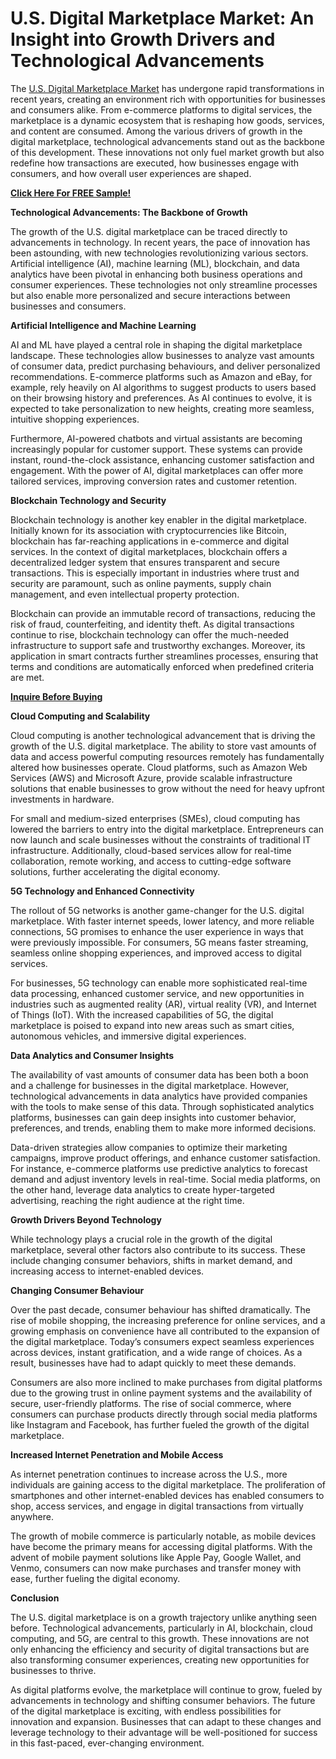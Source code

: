 # U.S. Digital Marketplace Market: An Insight into Growth Drivers and Technological Advancements

The [U.S. Digital Marketplace Market](https://www.nextmsc.com/report/us-digital-marketplace-market) has undergone rapid transformations in recent years, creating an environment rich with opportunities for businesses and consumers alike. From e-commerce platforms to digital services, the marketplace is a dynamic ecosystem that is reshaping how goods, services, and content are consumed. Among the various drivers of growth in the digital marketplace, technological advancements stand out as the backbone of this development. These innovations not only fuel market growth but also redefine how transactions are executed, how businesses engage with consumers, and how overall user experiences are shaped.

[**Click Here For FREE Sample!**](https://www.nextmsc.com/us-digital-marketplace-market/request-sample)

**Technological Advancements: The Backbone of Growth**

The growth of the U.S. digital marketplace can be traced directly to advancements in technology. In recent years, the pace of innovation has been astounding, with new technologies revolutionizing various sectors. Artificial intelligence (AI), machine learning (ML), blockchain, and data analytics have been pivotal in enhancing both business operations and consumer experiences. These technologies not only streamline processes but also enable more personalized and secure interactions between businesses and consumers.

**Artificial Intelligence and Machine Learning**

AI and ML have played a central role in shaping the digital marketplace landscape. These technologies allow businesses to analyze vast amounts of consumer data, predict purchasing behaviours, and deliver personalized recommendations. E-commerce platforms such as Amazon and eBay, for example, rely heavily on AI algorithms to suggest products to users based on their browsing history and preferences. As AI continues to evolve, it is expected to take personalization to new heights, creating more seamless, intuitive shopping experiences.

Furthermore, AI-powered chatbots and virtual assistants are becoming increasingly popular for customer support. These systems can provide instant, round-the-clock assistance, enhancing customer satisfaction and engagement. With the power of AI, digital marketplaces can offer more tailored services, improving conversion rates and customer retention.

**Blockchain Technology and Security**

Blockchain technology is another key enabler in the digital marketplace. Initially known for its association with cryptocurrencies like Bitcoin, blockchain has far-reaching applications in e-commerce and digital services. In the context of digital marketplaces, blockchain offers a decentralized ledger system that ensures transparent and secure transactions. This is especially important in industries where trust and security are paramount, such as online payments, supply chain management, and even intellectual property protection.

Blockchain can provide an immutable record of transactions, reducing the risk of fraud, counterfeiting, and identity theft. As digital transactions continue to rise, blockchain technology can offer the much-needed infrastructure to support safe and trustworthy exchanges. Moreover, its application in smart contracts further streamlines processes, ensuring that terms and conditions are automatically enforced when predefined criteria are met.

[**Inquire Before Buying**](https://www.nextmsc.com/us-digital-marketplace-market/inquire-before-buyin)

**Cloud Computing and Scalability**

Cloud computing is another technological advancement that is driving the growth of the U.S. digital marketplace. The ability to store vast amounts of data and access powerful computing resources remotely has fundamentally altered how businesses operate. Cloud platforms, such as Amazon Web Services (AWS) and Microsoft Azure, provide scalable infrastructure solutions that enable businesses to grow without the need for heavy upfront investments in hardware.

For small and medium-sized enterprises (SMEs), cloud computing has lowered the barriers to entry into the digital marketplace. Entrepreneurs can now launch and scale businesses without the constraints of traditional IT infrastructure. Additionally, cloud-based services allow for real-time collaboration, remote working, and access to cutting-edge software solutions, further accelerating the digital economy.

**5G Technology and Enhanced Connectivity**

The rollout of 5G networks is another game-changer for the U.S. digital marketplace. With faster internet speeds, lower latency, and more reliable connections, 5G promises to enhance the user experience in ways that were previously impossible. For consumers, 5G means faster streaming, seamless online shopping experiences, and improved access to digital services.

For businesses, 5G technology can enable more sophisticated real-time data processing, enhanced customer service, and new opportunities in industries such as augmented reality (AR), virtual reality (VR), and Internet of Things (IoT). With the increased capabilities of 5G, the digital marketplace is poised to expand into new areas such as smart cities, autonomous vehicles, and immersive digital experiences.

**Data Analytics and Consumer Insights**

The availability of vast amounts of consumer data has been both a boon and a challenge for businesses in the digital marketplace. However, technological advancements in data analytics have provided companies with the tools to make sense of this data. Through sophisticated analytics platforms, businesses can gain deep insights into customer behavior, preferences, and trends, enabling them to make more informed decisions.

Data-driven strategies allow companies to optimize their marketing campaigns, improve product offerings, and enhance customer satisfaction. For instance, e-commerce platforms use predictive analytics to forecast demand and adjust inventory levels in real-time. Social media platforms, on the other hand, leverage data analytics to create hyper-targeted advertising, reaching the right audience at the right time.

**Growth Drivers Beyond Technology**

While technology plays a crucial role in the growth of the digital marketplace, several other factors also contribute to its success. These include changing consumer behaviors, shifts in market demand, and increasing access to internet-enabled devices.

**Changing Consumer Behaviour**

Over the past decade, consumer behaviour has shifted dramatically. The rise of mobile shopping, the increasing preference for online services, and a growing emphasis on convenience have all contributed to the expansion of the digital marketplace. Today’s consumers expect seamless experiences across devices, instant gratification, and a wide range of choices. As a result, businesses have had to adapt quickly to meet these demands.

Consumers are also more inclined to make purchases from digital platforms due to the growing trust in online payment systems and the availability of secure, user-friendly platforms. The rise of social commerce, where consumers can purchase products directly through social media platforms like Instagram and Facebook, has further fueled the growth of the digital marketplace.

**Increased Internet Penetration and Mobile Access**

As internet penetration continues to increase across the U.S., more individuals are gaining access to the digital marketplace. The proliferation of smartphones and other internet-enabled devices has enabled consumers to shop, access services, and engage in digital transactions from virtually anywhere.

The growth of mobile commerce is particularly notable, as mobile devices have become the primary means for accessing digital platforms. With the advent of mobile payment solutions like Apple Pay, Google Wallet, and Venmo, consumers can now make purchases and transfer money with ease, further fueling the digital economy.

**Conclusion**

The U.S. digital marketplace is on a growth trajectory unlike anything seen before. Technological advancements, particularly in AI, blockchain, cloud computing, and 5G, are central to this growth. These innovations are not only enhancing the efficiency and security of digital transactions but are also transforming consumer experiences, creating new opportunities for businesses to thrive.

As digital platforms evolve, the marketplace will continue to grow, fueled by advancements in technology and shifting consumer behaviors. The future of the digital marketplace is exciting, with endless possibilities for innovation and expansion. Businesses that can adapt to these changes and leverage technology to their advantage will be well-positioned for success in this fast-paced, ever-changing environment.
